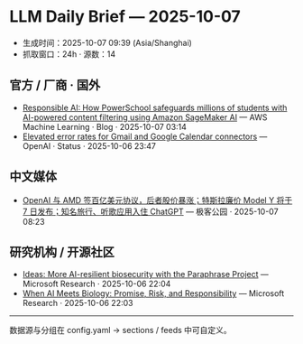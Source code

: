 # LLM Daily Brief — 2025-10-07

- 生成时间：2025-10-07 09:39 (Asia/Shanghai)
- 抓取窗口：24h · 源数：14


## 官方 / 厂商 · 国外

- [Responsible AI: How PowerSchool safeguards millions of students with AI-powered content filtering using Amazon SageMaker AI](https://aws.amazon.com/blogs/machine-learning/responsible-ai-how-powerschool-safeguards-millions-of-students-with-ai-powered-content-filtering-using-amazon-sagemaker-ai/) — AWS Machine Learning · Blog · 2025-10-07 03:14
- [Elevated error rates for Gmail and Google Calendar connectors](https://status.openai.com//incidents/01K6X3AG0M3XVN3B2610GFXB10) — OpenAI · Status · 2025-10-06 23:47


## 中文媒体

- [OpenAI 与 AMD 签百亿美元协议，后者股价暴涨；特斯拉廉价 Model Y 将于 7 日发布；知名旅行、听歌应用入住 ChatGPT](http://www.geekpark.net/news/354775) — 极客公园 · 2025-10-07 08:23


## 研究机构 / 开源社区

- [Ideas: More AI-resilient biosecurity with the Paraphrase Project](https://www.microsoft.com/en-us/research/podcast/ideas-more-ai-resilient-biosecurity-with-the-paraphrase-project/) — Microsoft Research · 2025-10-06 22:04
- [When AI Meets Biology: Promise, Risk, and Responsibility](https://www.microsoft.com/en-us/research/blog/when-ai-meets-biology-promise-risk-and-responsibility/) — Microsoft Research · 2025-10-06 22:03

---
数据源与分组在 config.yaml → sections / feeds 中可自定义。